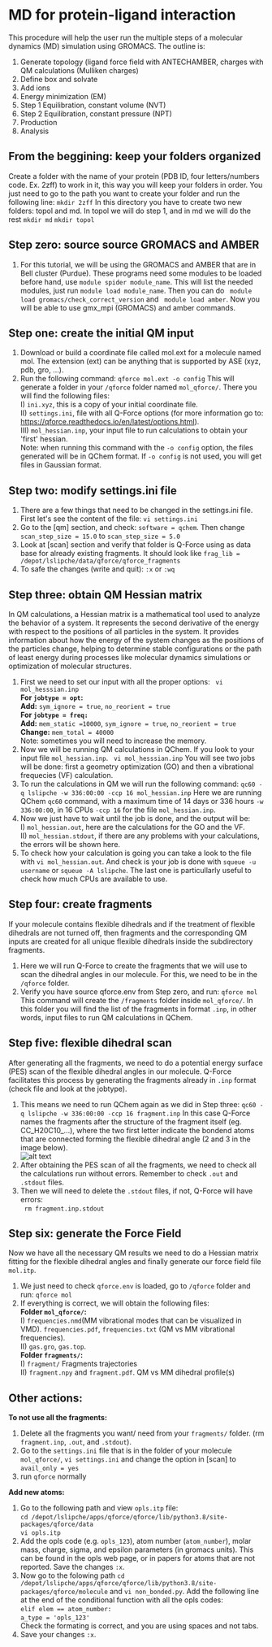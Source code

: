 # MD for protein-ligand interaction
This procedure will help the user run the multiple steps of a molecular dynamics (MD) simulation using GROMACS.
The outline is:
1) Generate topology (ligand force field with ANTECHAMBER, charges with QM calculations (Mulliken charges)
2) Define box and solvate
3) Add ions
4) Energy minimization (EM)
5) Step 1 Equilibration, constant volume (NVT)
6) Step 2 Equilibration, constant pressure (NPT)
7) Production
8) Analysis

## From the beggining: keep your folders organized
Create a folder with the name of your protein (PDB ID, four letters/numbers code. Ex. 2zff) to work in it, this way you will keep your folders in order. You just need to go to the path you want to create your folder and run the following line:
 ```mkdir 2zff```
In this directory you have to create two new folders: topol and md. In topol we will do step 1, and in md we will do the rest
 ```mkdir md```
  ```mkdir topol```
  
## Step zero: source source GROMACS and AMBER
1. For this tutorial, we will be using the GROMACS and AMBER that are in Bell cluster (Purdue). These programs need some modules to be loaded before hand, use ```module spider module_name```. This will list the needed modules, just run ```module load module_name```.
Then you can do ``` module load gromacs/check_correct_version``` and ``` module load amber```. 
Now you will be able to use gmx_mpi (GROMACS) and amber commands.

## Step one: create the initial QM input
1. Download or build a coordinate file called mol.ext for a molecule named mol. The extension (ext) can be anything that is supported by ASE (xyz, pdb, gro, …).
2. Run the following command:
  ``` qforce mol.ext -o config ```
This will generate a folder in your ```/qforce``` folder named ```mol_qforce/```. There you will find the following files:  <br />
    I) ```ini.xyz```, this is a copy of your initial coordinate file.  <br />
    II) ```settings.ini```, file with all Q-Force options (for more information go to: https://qforce.readthedocs.io/en/latest/options.html).  <br />
    III) ```mol_hessian.inp```, your input file to run calculations to obtain your 'first' hessian.  <br />
 Note: when running this command with the ```-o config``` option, the files generated will be in QChem format. If ```-o config``` is not used, you will get files in Gaussian format.
    
## Step two: modify settings.ini file
1. There are a few things that need to be changed in the settings.ini file. First let's see the content of the file:
  ``` vi settings.ini ```
2. Go to the [qm] section, and check: ```software = qchem```. Then change ```scan_step_size = 15.0``` to ```scan_step_size = 5.0```
3. Look at [scan] section and verify that folder is Q-Force using as data base for already existing fragments. It should look like ```frag_lib = /depot/lslipche/data/qforce/qforce_fragments```
4. To safe the changes (write and quit):
  ```:x``` or ```:wq``` 

## Step three: obtain QM Hessian matrix
In QM calculations, a Hessian matrix is a mathematical tool used to analyze the behavior of a system. It represents the second derivative of the energy with respect to the positions of all particles in the system. It provides information about how the energy of the system changes as the positions of the particles change, helping to determine stable configurations or the path of least energy during processes like molecular dynamics simulations or optimization of molecular structures.
1. First we need to set our input with all the proper options:
 ``` vi mol_hesssian.inp```  <br />
	**For ```jobtype = opt```:** <br />
	__Add:__ ```sym_ignore = true```, ```no_reorient = true``` <br />
	**For ```jobtype = freq:```**  <br />
	__Add:__ ```mem_static =10000```, ```sym_ignore = true```, ```no_reorient = true``` <br />
	__Change:__ ```mem_total = 40000```  <br />
Note: sometimes you will need to increase the memory.
2. Now we will be running QM calculations in QChem. If you look to your input file ```mol_hessian.inp```.
  ``` vi mol_hesssian.inp```
  You will see two jobs will be done: first a geometry optimization (GO) and then a vibrational frequecies (VF) calculation.
3. To run the calculations in QM we will run the following command:
  ```qc60 -q lslipche -w 336:00:00 -ccp 16 mol_hessian.inp```
Here we are running QChem ```qc60``` command, with a maximum time of 14 days or 336 hours ```-w 336:00:00```, in 16 CPUs ```-ccp 16``` for the file ```mol_hessian.inp```.
4. Now we just have to wait until the job is done, and the output will be:  <br />
  I) ```mol_hessian.out```, here are the calculations for the GO and the VF.  <br />
  II) ```mol_hessian.stdout```, if there are any problems with your calculations, the errors will be shown here.  <br />
5. To check how your calculation is going you can take a look to the file with ```vi mol_hessian.out```. And check is your job is done with ```squeue -u username``` or ```squeue -A lslipche```. The last one is particullarly useful to check how much CPUs are available to use.

## Step four: create fragments
If your molecule contains flexible dihedrals and if the treatment of flexible dihedrals are not turned off, then fragments and the corresponding QM inputs are created for all unique flexible dihedrals inside the subdirectory fragments.
1. Here we will run Q-Force to create the fragments that we will use to scan the dihedral angles in our molecule. For this, we need to be in the ```/qforce``` folder.
2. Verify you have source qforce.env from Step zero, and run:
  ```qforce mol```
This command will create the ```/fragments``` folder inside ```mol_qforce/```. In this folder you will find the list of the fragments in format ```.inp```, in other words, input files to run QM calculations in QChem.

## Step five: flexible dihedral scan
After generating all the fragments, we need to do a potential energy surface (PES) scan of the flexible dihedral angles in our molecule. Q-Force facilitates this process by generating the fragments already in ```.inp``` format (check file and look at the jobtype). 
1. This means we need to run QChem again as we did in Step three:
  ```qc60 -q lslipche -w 336:00:00 -ccp 16 fragment.inp```
In this case Q-Force names the fragments after the structure of the fragment itself (eg. CC_H20C10_...), where the two first letter indicate the bondend atoms that are connected forming the flexible dihedral angle (2 and 3 in the image below).  <br />
![alt text](https://www.researchgate.net/profile/Ari-Mohammed/publication/276170064/figure/fig1/AS:670705398059031@1536920036978/a-Se-chain-molecules-and-the-definition-of-the-dihedral-angle-The-dihedral-angle-is_W640.jpg)
2. After obtaining the PES scan of all the fragments, we need to check all the calculations run without errors. Remember to check ```.out``` and ```.stdout``` files.
3. Then we will need to delete the ```.stdout``` files, if not, Q-Force will have errors: <br />
 ``` rm fragment.inp.stdout```
 ## Step six: generate the Force Field
 Now we have all the necessary QM results we need to do a Hessian matrix fitting for the flexible dihedral angles and finally generate our force field file ```mol.itp```.
 1. We just need to check ```qforce.env``` is loaded, go to ```/qforce``` folder and run:
  ```qforce mol```
 2. If everything is correct, we will obtain the following files:  <br />
   **Folder ```mol_qforce/```:** <br />
   I) ```frequencies.nmd```(MM vibrational modes that can be visualized in VMD). ```frequencies.pdf```, ```frequencies.txt``` (QM vs MM vibrational frequencies).   <br />
   II) ```gas.gro```, ```gas.top```.  <br />
   **Folder ```fragments/```:** <br />
   I) ```fragment/``` Fragments trajectories <br />
   II) ```fragment.npy``` and ```fragment.pdf```. QM vs MM dihedral profile(s) <br />

  
  ## Other actions:
  **To not use all the fragments:** <br />
1. Delete all the fragments you want/ need from your ```fragments/``` folder. (rm ```fragment.inp```, ```.out```, and ```.stdout```).
2. Go to the ```settings.ini``` file that is in the folder of your molecule ```mol_qforce/```, ```vi settings.ini``` and change the option in [scan] to ```avail_only = yes```
3. run ```qforce``` normally
  
  **Add new atoms:** <br />
1. Go to the following path and view ```opls.itp``` file: <br />
	```cd /depot/lslipche/apps/qforce/qforce/lib/python3.8/site-packages/qforce/data```<br />
	```vi opls.itp```<br />
3. Add the opls code (e.g. ```opls_123```), atom number (```atom_number```), molar mass, charge, sigma, and epsilon parameters (in gromacs units). This can be found in the opls web page, or in papers for atoms that are not reported. Save the changes ```:x```.
4. Now go to the folowing path ```cd /depot/lslipche/apps/qforce/qforce/lib/python3.8/site-packages/qforce/molecule``` and ```vi non_bonded.py```. Add the following line at the end of the conditional function with all the opls codes:<br />
          ```elif elem == atom_number:```<br />
              ```a_type = 'opls_123'```<br />
Check the formating is correct, and you are using spaces and not tabs.<br />
5. Save your changes ```:x```.

  
